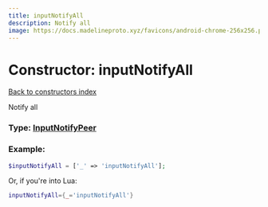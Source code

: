 ```yaml
---
title: inputNotifyAll
description: Notify all
image: https://docs.madelineproto.xyz/favicons/android-chrome-256x256.png
---
```

# Constructor: inputNotifyAll  
[Back to constructors index](index.md)



Notify all




### Type: [InputNotifyPeer](../types/InputNotifyPeer.md)


### Example:

```php
$inputNotifyAll = ['_' => 'inputNotifyAll'];
```  


Or, if you're into Lua:

```lua
inputNotifyAll={_='inputNotifyAll'}

```


